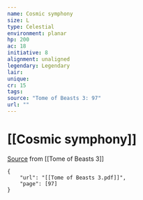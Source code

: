 ```yaml
---
name: Cosmic symphony
size: L
type: Celestial
environment: planar
hp: 200
ac: 18
initiative: 8
alignment: unaligned
legendary: Legendary
lair: 
unique: 
cr: 15
tags: 
source: "Tome of Beasts 3: 97"
url: ""
---
```

# [[Cosmic symphony]]

[Source](zotero://open-pdf/library/items/BLGR9HVR?page=97) from [[Tome of Beasts 3]]

```pdf
{
	"url": "[[Tome of Beasts 3.pdf]]",
	"page": [97]
}
```

